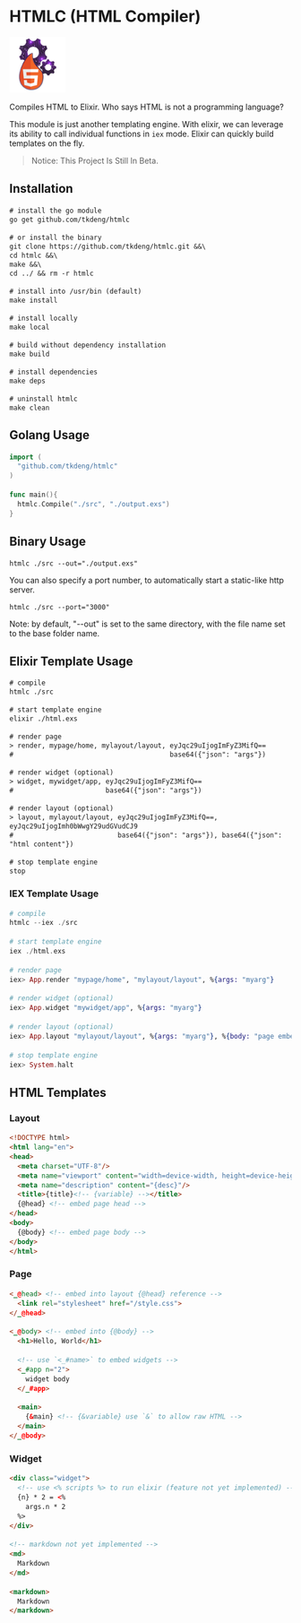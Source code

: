 # HTMLC (HTML Compiler)

[<img src="./assets/icon.png" alt="icon" height="100"/>](./assets/icon.png)

Compiles HTML to Elixir.
Who says HTML is not a programming language?

This module is just another templating engine.
With elixir, we can leverage its ability to call individual functions in `iex` mode.
Elixir can quickly build templates on the fly.

> Notice: This Project Is Still In Beta.

## Installation

```shell
# install the go module
go get github.com/tkdeng/htmlc

# or install the binary
git clone https://github.com/tkdeng/htmlc.git &&\
cd htmlc &&\
make &&\
cd ../ && rm -r htmlc

# install into /usr/bin (default)
make install

# install locally
make local

# build without dependency installation
make build

# install dependencies
make deps

# uninstall htmlc
make clean
```

## Golang Usage

```go
import (
  "github.com/tkdeng/htmlc"
)

func main(){
  htmlc.Compile("./src", "./output.exs")
}
```

## Binary Usage

```shell
htmlc ./src --out="./output.exs"
```

You can also specify a port number, to automatically start a static-like http server.

```shell
htmlc ./src --port="3000"
```

Note: by default, "--out" is set to the same directory, with the file name set to the base folder name.

## Elixir Template Usage

```shell
# compile
htmlc ./src

# start template engine
elixir ./html.exs

# render page
> render, mypage/home, mylayout/layout, eyJqc29uIjogImFyZ3MifQ==
#                                       base64({"json": "args"})

# render widget (optional)
> widget, mywidget/app, eyJqc29uIjogImFyZ3MifQ==
#                       base64({"json": "args"})

# render layout (optional)
> layout, mylayout/layout, eyJqc29uIjogImFyZ3MifQ==, eyJqc29uIjogImh0bWwgY29udGVudCJ9
#                          base64({"json": "args"}), base64({"json": "html content"})

# stop template engine
stop
```

### IEX Template Usage

```elixir
# compile
htmlc --iex ./src

# start template engine
iex ./html.exs

# render page
iex> App.render "mypage/home", "mylayout/layout", %{args: "myarg"}

# render widget (optional)
iex> App.widget "mywidget/app", %{args: "myarg"}

# render layout (optional)
iex> App.layout "mylayout/layout", %{args: "myarg"}, %{body: "page embed"}

# stop template engine
iex> System.halt
```

## HTML Templates

### Layout

```html
<!DOCTYPE html>
<html lang="en">
<head>
  <meta charset="UTF-8"/>
  <meta name="viewport" content="width=device-width, height=device-height, initial-scale=1.0, minimum-scale=1.0"/>
  <meta name="description" content="{desc}"/>
  <title>{title}<!-- {variable} --></title>
  {@head} <!-- embed page head -->
</head>
<body>
  {@body} <!-- embed page body -->
</body>
</html>
```

### Page

```html
<_@head> <!-- embed into layout {@head} reference -->
  <link rel="stylesheet" href="/style.css">
</_@head>

<_@body> <!-- embed into {@body} -->
  <h1>Hello, World</h1>

  <!-- use `<_#name>` to embed widgets -->
  <_#app n="2">
    widget body
  </_#app>

  <main>
    {&main} <!-- {&variable} use `&` to allow raw HTML -->
  </main>
</_@body>
```

### Widget

```html
<div class="widget">
  <!-- use <% scripts %> to run elixir (feature not yet implemented) -->
  {n} * 2 = <%
    args.n * 2
  %>
</div>

<!-- markdown not yet implemented -->
<md>
  Markdown
</md>

<markdown>
  Markdown
</markdown>
```
